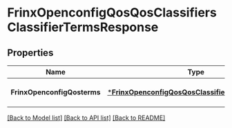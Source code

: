 # FrinxOpenconfigQosQosClassifiersClassifierTermsResponse

## Properties
Name | Type | Description | Notes
------------ | ------------- | ------------- | -------------
**FrinxOpenconfigQosterms** | [***FrinxOpenconfigQosQosClassifiersClassifierTerms**](frinx.openconfig.qos.qos.classifiers.classifier.Terms.md) |  | [optional] [default to null]

[[Back to Model list]](../README.md#documentation-for-models) [[Back to API list]](../README.md#documentation-for-api-endpoints) [[Back to README]](../README.md)


